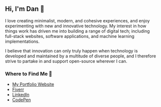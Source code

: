 <h2><b>Hi, I'm Dan 👋</b></h2>

<p>I love creating minimalist, modern, and cohesive experiences, and enjoy experimenting with new and innovative technology. My interest in how things work has driven me into building a range of digital tech; including full-stack websites, software applications, and machine learning implementations.</p>

<p>I believe that innovation can only truly happen when technology is developed and maintained by a multitude of diverse people, and I therefore strive to partake in and support open-source wherever I can.</p>

<h3><b>Where to Find Me 💬</b></h3>
<ul>
    <li><a href="https://dansmith.tech">My Portfolio Website</a></li>
    <li><a href="https://www.fiverr.com/dansmithtech">Fiverr</a></li>
    <li><a href="https://linkedin.com/in/dan-smith-tech">LinkedIn</a></li>
    <li><a href="https://codepen.io/dan-smith-tech">CodePen</a></li>
</ul>
